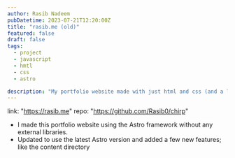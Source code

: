 ```yaml
---
author: Rasib Nadeem
pubDatetime: 2023-07-21T12:20:00Z
title: "rasib.me (old)"
featured: false
draft: false
tags:
  - project
  - javascript
  - hmtl
  - css
  - astro

description: "My portfolio website made with just html and css (and a little bit of vanilla javascript)"
---
```


link: "https://rasib.me"
repo: "https://github.com/Rasib0/chirp"

- I made this portfolio website using the Astro framework without any external libraries.
- Updated to use the latest Astro version and added a few new features; like the content directory
